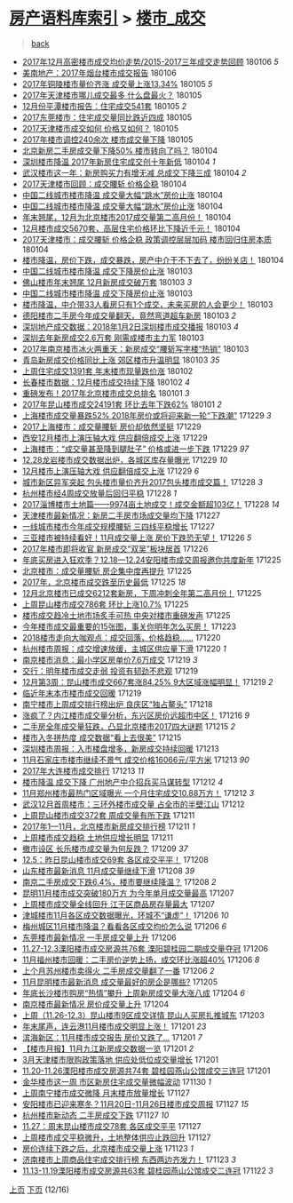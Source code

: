 [房产语料库索引](../../README.md)  > [楼市_成交](楼市_成交.md)
====
> [back](../README.md)

- [2017年12月高密楼市成交均价走势/2015-2017三年成交走势回顾](http://jkwz.applinzi.com/ittc/7055499538146526215.html#2017%E5%B9%B412%E6%9C%88%E9%AB%98%E5%AF%86%E6%A5%BC%E5%B8%82%E6%88%90%E4%BA%A4%E5%9D%87%E4%BB%B7%E8%B5%B0%E5%8A%BF%2F2015-2017%E4%B8%89%E5%B9%B4%E6%88%90%E4%BA%A4%E8%B5%B0%E5%8A%BF%E5%9B%9E%E9%A1%BE) 180106 *5* 
- [美南地产：2017年烟台楼市成交报告](http://jkwz.applinzi.com/ittc/7055423760469853194.html#%E7%BE%8E%E5%8D%97%E5%9C%B0%E4%BA%A7%EF%BC%9A2017%E5%B9%B4%E7%83%9F%E5%8F%B0%E6%A5%BC%E5%B8%82%E6%88%90%E4%BA%A4%E6%8A%A5%E5%91%8A) 180106  
- [2017年铜陵楼市量价齐涨 成交量上涨13.34%](http://jkwz.applinzi.com/ittc/7055171021127025674.html#2017%E5%B9%B4%E9%93%9C%E9%99%B5%E6%A5%BC%E5%B8%82%E9%87%8F%E4%BB%B7%E9%BD%90%E6%B6%A8+%E6%88%90%E4%BA%A4%E9%87%8F%E4%B8%8A%E6%B6%A813.34%25) 180105 *5* 
- [2017年天津楼市哪儿成交最多 什么盘最火？](http://jkwz.applinzi.com/ittc/7055132164805362705.html#2017%E5%B9%B4%E5%A4%A9%E6%B4%A5%E6%A5%BC%E5%B8%82%E5%93%AA%E5%84%BF%E6%88%90%E4%BA%A4%E6%9C%80%E5%A4%9A+%E4%BB%80%E4%B9%88%E7%9B%98%E6%9C%80%E7%81%AB%EF%BC%9F) 180105  
- [12月份平潭楼市报告：住宅成交541套](http://jkwz.applinzi.com/ittc/7055117682653791248.html#12%E6%9C%88%E4%BB%BD%E5%B9%B3%E6%BD%AD%E6%A5%BC%E5%B8%82%E6%8A%A5%E5%91%8A%EF%BC%9A%E4%BD%8F%E5%AE%85%E6%88%90%E4%BA%A4541%E5%A5%97) 180105 *2* 
- [2017东莞楼市：住宅成交量同比跌近四成](http://jkwz.applinzi.com/ittc/7055037296351380486.html#2017%E4%B8%9C%E8%8E%9E%E6%A5%BC%E5%B8%82%EF%BC%9A%E4%BD%8F%E5%AE%85%E6%88%90%E4%BA%A4%E9%87%8F%E5%90%8C%E6%AF%94%E8%B7%8C%E8%BF%91%E5%9B%9B%E6%88%90) 180105  
- [2017天津楼市成交如何 价格又如何？](http://jkwz.applinzi.com/ittc/7055019663065351184.html#2017%E5%A4%A9%E6%B4%A5%E6%A5%BC%E5%B8%82%E6%88%90%E4%BA%A4%E5%A6%82%E4%BD%95+%E4%BB%B7%E6%A0%BC%E5%8F%88%E5%A6%82%E4%BD%95%EF%BC%9F) 180105  
- [2017年楼市调控240余次 楼市成交量下降](http://jkwz.applinzi.com/ittc/7054971814319490065.html#2017%E5%B9%B4%E6%A5%BC%E5%B8%82%E8%B0%83%E6%8E%A7240%E4%BD%99%E6%AC%A1+%E6%A5%BC%E5%B8%82%E6%88%90%E4%BA%A4%E9%87%8F%E4%B8%8B%E9%99%8D) 180105  
- [北京新房二手房成交量下降50% 楼市转向了吗？](http://jkwz.applinzi.com/ittc/7054814377285256199.html#%E5%8C%97%E4%BA%AC%E6%96%B0%E6%88%BF%E4%BA%8C%E6%89%8B%E6%88%BF%E6%88%90%E4%BA%A4%E9%87%8F%E4%B8%8B%E9%99%8D50%25+%E6%A5%BC%E5%B8%82%E8%BD%AC%E5%90%91%E4%BA%86%E5%90%97%EF%BC%9F) 180104  
- [深圳楼市降温 2017年新房住宅成交创十年新低](http://jkwz.applinzi.com/ittc/7054786497100645382.html#%E6%B7%B1%E5%9C%B3%E6%A5%BC%E5%B8%82%E9%99%8D%E6%B8%A9+2017%E5%B9%B4%E6%96%B0%E6%88%BF%E4%BD%8F%E5%AE%85%E6%88%90%E4%BA%A4%E5%88%9B%E5%8D%81%E5%B9%B4%E6%96%B0%E4%BD%8E) 180104 *1* 
- [武汉楼市这一年：新房购买力有增无减 总成交下降三成](http://jkwz.applinzi.com/ittc/7054686187707433990.html#%E6%AD%A6%E6%B1%89%E6%A5%BC%E5%B8%82%E8%BF%99%E4%B8%80%E5%B9%B4%EF%BC%9A%E6%96%B0%E6%88%BF%E8%B4%AD%E4%B9%B0%E5%8A%9B%E6%9C%89%E5%A2%9E%E6%97%A0%E5%87%8F+%E6%80%BB%E6%88%90%E4%BA%A4%E4%B8%8B%E9%99%8D%E4%B8%89%E6%88%90) 180104 *2* 
- [2017天津楼市回顾：成交腰斩 价格企稳](http://jkwz.applinzi.com/ittc/7054671943163184135.html#2017%E5%A4%A9%E6%B4%A5%E6%A5%BC%E5%B8%82%E5%9B%9E%E9%A1%BE%EF%BC%9A%E6%88%90%E4%BA%A4%E8%85%B0%E6%96%A9+%E4%BB%B7%E6%A0%BC%E4%BC%81%E7%A8%B3) 180104  
- [中国二线城市楼市降温 成交量大幅“跳水”房价止涨](http://jkwz.applinzi.com/ittc/7054667670329230343.html#%E4%B8%AD%E5%9B%BD%E4%BA%8C%E7%BA%BF%E5%9F%8E%E5%B8%82%E6%A5%BC%E5%B8%82%E9%99%8D%E6%B8%A9+%E6%88%90%E4%BA%A4%E9%87%8F%E5%A4%A7%E5%B9%85%E2%80%9C%E8%B7%B3%E6%B0%B4%E2%80%9D%E6%88%BF%E4%BB%B7%E6%AD%A2%E6%B6%A8) 180104  
- [中国二线城市楼市降温 成交量大幅“跳水”房价止涨](http://jkwz.applinzi.com/ittc/7054667554176369681.html#%E4%B8%AD%E5%9B%BD%E4%BA%8C%E7%BA%BF%E5%9F%8E%E5%B8%82%E6%A5%BC%E5%B8%82%E9%99%8D%E6%B8%A9+%E6%88%90%E4%BA%A4%E9%87%8F%E5%A4%A7%E5%B9%85%E2%80%9C%E8%B7%B3%E6%B0%B4%E2%80%9D%E6%88%BF%E4%BB%B7%E6%AD%A2%E6%B6%A8) 180104  
- [年末翘尾，12月为北京楼市2017成交量第二高月份！](http://jkwz.applinzi.com/ittc/7054666314205889553.html#%E5%B9%B4%E6%9C%AB%E7%BF%98%E5%B0%BE%EF%BC%8C12%E6%9C%88%E4%B8%BA%E5%8C%97%E4%BA%AC%E6%A5%BC%E5%B8%822017%E6%88%90%E4%BA%A4%E9%87%8F%E7%AC%AC%E4%BA%8C%E9%AB%98%E6%9C%88%E4%BB%BD%EF%BC%81) 180104  
- [12月楼市成交5670套，高层住宅价格环比下降近千元！](http://jkwz.applinzi.com/ittc/7054656314930627595.html#12%E6%9C%88%E6%A5%BC%E5%B8%82%E6%88%90%E4%BA%A45670%E5%A5%97%EF%BC%8C%E9%AB%98%E5%B1%82%E4%BD%8F%E5%AE%85%E4%BB%B7%E6%A0%BC%E7%8E%AF%E6%AF%94%E4%B8%8B%E9%99%8D%E8%BF%91%E5%8D%83%E5%85%83%EF%BC%81) 180104  
- [2017天津楼市：成交腰斩 价格企稳 政策调控层层加码 楼市回归住房本质](http://jkwz.applinzi.com/ittc/7054623854666712070.html#2017%E5%A4%A9%E6%B4%A5%E6%A5%BC%E5%B8%82%EF%BC%9A%E6%88%90%E4%BA%A4%E8%85%B0%E6%96%A9+%E4%BB%B7%E6%A0%BC%E4%BC%81%E7%A8%B3+%E6%94%BF%E7%AD%96%E8%B0%83%E6%8E%A7%E5%B1%82%E5%B1%82%E5%8A%A0%E7%A0%81+%E6%A5%BC%E5%B8%82%E5%9B%9E%E5%BD%92%E4%BD%8F%E6%88%BF%E6%9C%AC%E8%B4%A8) 180104  
- [楼市降温，房价下跌，成交暴跌，房产中介干不下去了，纷纷关店！](http://jkwz.applinzi.com/ittc/7054507415662232586.html#%E6%A5%BC%E5%B8%82%E9%99%8D%E6%B8%A9%EF%BC%8C%E6%88%BF%E4%BB%B7%E4%B8%8B%E8%B7%8C%EF%BC%8C%E6%88%90%E4%BA%A4%E6%9A%B4%E8%B7%8C%EF%BC%8C%E6%88%BF%E4%BA%A7%E4%B8%AD%E4%BB%8B%E5%B9%B2%E4%B8%8D%E4%B8%8B%E5%8E%BB%E4%BA%86%EF%BC%8C%E7%BA%B7%E7%BA%B7%E5%85%B3%E5%BA%97%EF%BC%81) 180104  
- [中国二线城市楼市降温 成交下降房价止涨](http://jkwz.applinzi.com/ittc/7054418406734824464.html#%E4%B8%AD%E5%9B%BD%E4%BA%8C%E7%BA%BF%E5%9F%8E%E5%B8%82%E6%A5%BC%E5%B8%82%E9%99%8D%E6%B8%A9+%E6%88%90%E4%BA%A4%E4%B8%8B%E9%99%8D%E6%88%BF%E4%BB%B7%E6%AD%A2%E6%B6%A8) 180103  
- [佛山楼市年末翘尾 12月新房成交破万套](http://jkwz.applinzi.com/ittc/7054394351734490123.html#%E4%BD%9B%E5%B1%B1%E6%A5%BC%E5%B8%82%E5%B9%B4%E6%9C%AB%E7%BF%98%E5%B0%BE+12%E6%9C%88%E6%96%B0%E6%88%BF%E6%88%90%E4%BA%A4%E7%A0%B4%E4%B8%87%E5%A5%97) 180103 *3* 
- [中国二线城市楼市降温 成交下降房价止涨](http://jkwz.applinzi.com/ittc/7054392474737312779.html#%E4%B8%AD%E5%9B%BD%E4%BA%8C%E7%BA%BF%E5%9F%8E%E5%B8%82%E6%A5%BC%E5%B8%82%E9%99%8D%E6%B8%A9+%E6%88%90%E4%BA%A4%E4%B8%8B%E9%99%8D%E6%88%BF%E4%BB%B7%E6%AD%A2%E6%B6%A8) 180103  
- [楼市降温，中介带33人看房只有1个成交，未来买房的人会更少！](http://jkwz.applinzi.com/ittc/7054368278900638730.html#%E6%A5%BC%E5%B8%82%E9%99%8D%E6%B8%A9%EF%BC%8C%E4%B8%AD%E4%BB%8B%E5%B8%A633%E4%BA%BA%E7%9C%8B%E6%88%BF%E5%8F%AA%E6%9C%891%E4%B8%AA%E6%88%90%E4%BA%A4%EF%BC%8C%E6%9C%AA%E6%9D%A5%E4%B9%B0%E6%88%BF%E7%9A%84%E4%BA%BA%E4%BC%9A%E6%9B%B4%E5%B0%91%EF%BC%81) 180103  
- [德阳楼市二手房今年成交量翻天，竟然弯道超车新房](http://jkwz.applinzi.com/ittc/7054320069423662097.html#%E5%BE%B7%E9%98%B3%E6%A5%BC%E5%B8%82%E4%BA%8C%E6%89%8B%E6%88%BF%E4%BB%8A%E5%B9%B4%E6%88%90%E4%BA%A4%E9%87%8F%E7%BF%BB%E5%A4%A9%EF%BC%8C%E7%AB%9F%E7%84%B6%E5%BC%AF%E9%81%93%E8%B6%85%E8%BD%A6%E6%96%B0%E6%88%BF) 180103 *2* 
- [深圳地产成交数据：2018年1月2日深圳楼市成交播报](http://jkwz.applinzi.com/ittc/7054299499134977041.html#%E6%B7%B1%E5%9C%B3%E5%9C%B0%E4%BA%A7%E6%88%90%E4%BA%A4%E6%95%B0%E6%8D%AE%EF%BC%9A2018%E5%B9%B41%E6%9C%882%E6%97%A5%E6%B7%B1%E5%9C%B3%E6%A5%BC%E5%B8%82%E6%88%90%E4%BA%A4%E6%92%AD%E6%8A%A5) 180103 *4* 
- [深圳去年新房成交2.6万套 刚需成楼市主力军](http://jkwz.applinzi.com/ittc/7054287855075984395.html#%E6%B7%B1%E5%9C%B3%E5%8E%BB%E5%B9%B4%E6%96%B0%E6%88%BF%E6%88%90%E4%BA%A42.6%E4%B8%87%E5%A5%97+%E5%88%9A%E9%9C%80%E6%88%90%E6%A5%BC%E5%B8%82%E4%B8%BB%E5%8A%9B%E5%86%9B) 180103  
- [2017年南京楼市冰火两重天：新房成交“腰斩写字楼“热销”](http://jkwz.applinzi.com/ittc/7054285553405527051.html#2017%E5%B9%B4%E5%8D%97%E4%BA%AC%E6%A5%BC%E5%B8%82%E5%86%B0%E7%81%AB%E4%B8%A4%E9%87%8D%E5%A4%A9%EF%BC%9A%E6%96%B0%E6%88%BF%E6%88%90%E4%BA%A4%E2%80%9C%E8%85%B0%E6%96%A9%E5%86%99%E5%AD%97%E6%A5%BC%E2%80%9C%E7%83%AD%E9%94%80%E2%80%9D) 180103  
- [青岛新房成交价格同比上涨 郊区楼市升温明显](http://jkwz.applinzi.com/ittc/7054265954274378762.html#%E9%9D%92%E5%B2%9B%E6%96%B0%E6%88%BF%E6%88%90%E4%BA%A4%E4%BB%B7%E6%A0%BC%E5%90%8C%E6%AF%94%E4%B8%8A%E6%B6%A8+%E9%83%8A%E5%8C%BA%E6%A5%BC%E5%B8%82%E5%8D%87%E6%B8%A9%E6%98%8E%E6%98%BE) 180103 *35* 
- [上周住宅成交1391套 年末楼市现量跌价涨](http://jkwz.applinzi.com/ittc/7053999584135611408.html#%E4%B8%8A%E5%91%A8%E4%BD%8F%E5%AE%85%E6%88%90%E4%BA%A41391%E5%A5%97+%E5%B9%B4%E6%9C%AB%E6%A5%BC%E5%B8%82%E7%8E%B0%E9%87%8F%E8%B7%8C%E4%BB%B7%E6%B6%A8) 180102  
- [长春楼市数据：12月楼市成交持续下降](http://jkwz.applinzi.com/ittc/7053927162057327626.html#%E9%95%BF%E6%98%A5%E6%A5%BC%E5%B8%82%E6%95%B0%E6%8D%AE%EF%BC%9A12%E6%9C%88%E6%A5%BC%E5%B8%82%E6%88%90%E4%BA%A4%E6%8C%81%E7%BB%AD%E4%B8%8B%E9%99%8D) 180102 *4* 
- [重磅发布！2017年北京楼市成交总排名](http://jkwz.applinzi.com/ittc/7053564105007301639.html#%E9%87%8D%E7%A3%85%E5%8F%91%E5%B8%83%EF%BC%812017%E5%B9%B4%E5%8C%97%E4%BA%AC%E6%A5%BC%E5%B8%82%E6%88%90%E4%BA%A4%E6%80%BB%E6%8E%92%E5%90%8D) 180101 *3* 
- [2017年昆山楼市成交24191套 环比去年下跌62%](http://jkwz.applinzi.com/ittc/7053417688926258182.html#2017%E5%B9%B4%E6%98%86%E5%B1%B1%E6%A5%BC%E5%B8%82%E6%88%90%E4%BA%A424191%E5%A5%97+%E7%8E%AF%E6%AF%94%E5%8E%BB%E5%B9%B4%E4%B8%8B%E8%B7%8C62%25) 180101 *2* 
- [上海楼市成交量暴跌52% 2018年房价或将迎来新一轮“下跌潮”](http://jkwz.applinzi.com/ittc/7052523399564231697.html#%E4%B8%8A%E6%B5%B7%E6%A5%BC%E5%B8%82%E6%88%90%E4%BA%A4%E9%87%8F%E6%9A%B4%E8%B7%8C52%25+2018%E5%B9%B4%E6%88%BF%E4%BB%B7%E6%88%96%E5%B0%86%E8%BF%8E%E6%9D%A5%E6%96%B0%E4%B8%80%E8%BD%AE%E2%80%9C%E4%B8%8B%E8%B7%8C%E6%BD%AE%E2%80%9D) 171229 *3* 
- [2017上海楼市：成交量腰斩 房价却依然坚挺](http://jkwz.applinzi.com/ittc/7052453257354429457.html#2017%E4%B8%8A%E6%B5%B7%E6%A5%BC%E5%B8%82%EF%BC%9A%E6%88%90%E4%BA%A4%E9%87%8F%E8%85%B0%E6%96%A9+%E6%88%BF%E4%BB%B7%E5%8D%B4%E4%BE%9D%E7%84%B6%E5%9D%9A%E6%8C%BA) 171229  
- [西安12月楼市上演压轴大戏 供应翻倍成交上涨](http://jkwz.applinzi.com/ittc/7052442903828235280.html#%E8%A5%BF%E5%AE%8912%E6%9C%88%E6%A5%BC%E5%B8%82%E4%B8%8A%E6%BC%94%E5%8E%8B%E8%BD%B4%E5%A4%A7%E6%88%8F+%E4%BE%9B%E5%BA%94%E7%BF%BB%E5%80%8D%E6%88%90%E4%BA%A4%E4%B8%8A%E6%B6%A8) 171229  
- [上海楼市：“成交量甚至降到腿肚子” 价格或进一步下跌](http://jkwz.applinzi.com/ittc/7052416575364138001.html#%E4%B8%8A%E6%B5%B7%E6%A5%BC%E5%B8%82%EF%BC%9A%E2%80%9C%E6%88%90%E4%BA%A4%E9%87%8F%E7%94%9A%E8%87%B3%E9%99%8D%E5%88%B0%E8%85%BF%E8%82%9A%E5%AD%90%E2%80%9D+%E4%BB%B7%E6%A0%BC%E6%88%96%E8%BF%9B%E4%B8%80%E6%AD%A5%E4%B8%8B%E8%B7%8C) 171229 *97* 
- [12.28龙岩楼市成交数据出炉，各城区库存量曝光](http://jkwz.applinzi.com/ittc/7052410739375997968.html#12.28%E9%BE%99%E5%B2%A9%E6%A5%BC%E5%B8%82%E6%88%90%E4%BA%A4%E6%95%B0%E6%8D%AE%E5%87%BA%E7%82%89%EF%BC%8C%E5%90%84%E5%9F%8E%E5%8C%BA%E5%BA%93%E5%AD%98%E9%87%8F%E6%9B%9D%E5%85%89) 171229 *10* 
- [12月楼市上演压轴大戏 供应翻倍成交上涨](http://jkwz.applinzi.com/ittc/7052329494713467920.html#12%E6%9C%88%E6%A5%BC%E5%B8%82%E4%B8%8A%E6%BC%94%E5%8E%8B%E8%BD%B4%E5%A4%A7%E6%88%8F+%E4%BE%9B%E5%BA%94%E7%BF%BB%E5%80%8D%E6%88%90%E4%BA%A4%E4%B8%8A%E6%B6%A8) 171229 *6* 
- [城市新区异军突起 包头楼市量价齐升2017包头楼市成交篇！](http://jkwz.applinzi.com/ittc/7052213662939350033.html#%E5%9F%8E%E5%B8%82%E6%96%B0%E5%8C%BA%E5%BC%82%E5%86%9B%E7%AA%81%E8%B5%B7+%E5%8C%85%E5%A4%B4%E6%A5%BC%E5%B8%82%E9%87%8F%E4%BB%B7%E9%BD%90%E5%8D%872017%E5%8C%85%E5%A4%B4%E6%A5%BC%E5%B8%82%E6%88%90%E4%BA%A4%E7%AF%87%EF%BC%81) 171228 *3* 
- [杭州楼市经4周成交放量后回归平稳](http://jkwz.applinzi.com/ittc/7052069970467357712.html#%E6%9D%AD%E5%B7%9E%E6%A5%BC%E5%B8%82%E7%BB%8F4%E5%91%A8%E6%88%90%E4%BA%A4%E6%94%BE%E9%87%8F%E5%90%8E%E5%9B%9E%E5%BD%92%E5%B9%B3%E7%A8%B3) 171228 *1* 
- [2017淄博楼市土地篇——9974亩土地成交！成交金额超103亿！](http://jkwz.applinzi.com/ittc/7051798473085551633.html#2017%E6%B7%84%E5%8D%9A%E6%A5%BC%E5%B8%82%E5%9C%9F%E5%9C%B0%E7%AF%87%E2%80%94%E2%80%949974%E4%BA%A9%E5%9C%9F%E5%9C%B0%E6%88%90%E4%BA%A4%EF%BC%81%E6%88%90%E4%BA%A4%E9%87%91%E9%A2%9D%E8%B6%85103%E4%BA%BF%EF%BC%81) 171228 *14* 
- [天津楼市最新情况：新房二手房市场成交量均下降](http://jkwz.applinzi.com/ittc/7051725572697228304.html#%E5%A4%A9%E6%B4%A5%E6%A5%BC%E5%B8%82%E6%9C%80%E6%96%B0%E6%83%85%E5%86%B5%EF%BC%9A%E6%96%B0%E6%88%BF%E4%BA%8C%E6%89%8B%E6%88%BF%E5%B8%82%E5%9C%BA%E6%88%90%E4%BA%A4%E9%87%8F%E5%9D%87%E4%B8%8B%E9%99%8D) 171227  
- [一线城市楼市今年成交规模腰斩 三四线平稳增长](http://jkwz.applinzi.com/ittc/7051688139037344784.html#%E4%B8%80%E7%BA%BF%E5%9F%8E%E5%B8%82%E6%A5%BC%E5%B8%82%E4%BB%8A%E5%B9%B4%E6%88%90%E4%BA%A4%E8%A7%84%E6%A8%A1%E8%85%B0%E6%96%A9+%E4%B8%89%E5%9B%9B%E7%BA%BF%E5%B9%B3%E7%A8%B3%E5%A2%9E%E9%95%BF) 171227  
- [三亚楼市被持续看好！11月成交量上涨 房价下跌恐无望！](http://jkwz.applinzi.com/ittc/7051340982870606864.html#%E4%B8%89%E4%BA%9A%E6%A5%BC%E5%B8%82%E8%A2%AB%E6%8C%81%E7%BB%AD%E7%9C%8B%E5%A5%BD%EF%BC%8111%E6%9C%88%E6%88%90%E4%BA%A4%E9%87%8F%E4%B8%8A%E6%B6%A8+%E6%88%BF%E4%BB%B7%E4%B8%8B%E8%B7%8C%E6%81%90%E6%97%A0%E6%9C%9B%EF%BC%81) 171226 *5* 
- [2017年楼市即将收官 新房成交“双吴”板块居首](http://jkwz.applinzi.com/ittc/7051329212491760657.html#2017%E5%B9%B4%E6%A5%BC%E5%B8%82%E5%8D%B3%E5%B0%86%E6%94%B6%E5%AE%98+%E6%96%B0%E6%88%BF%E6%88%90%E4%BA%A4%E2%80%9C%E5%8F%8C%E5%90%B4%E2%80%9D%E6%9D%BF%E5%9D%97%E5%B1%85%E9%A6%96) 171226  
- [年底买房进入狂欢季？12.18—12.24安阳楼市成交周报邀你共度新年](http://jkwz.applinzi.com/ittc/7051077155981624336.html#%E5%B9%B4%E5%BA%95%E4%B9%B0%E6%88%BF%E8%BF%9B%E5%85%A5%E7%8B%82%E6%AC%A2%E5%AD%A3%EF%BC%9F12.18%E2%80%9412.24%E5%AE%89%E9%98%B3%E6%A5%BC%E5%B8%82%E6%88%90%E4%BA%A4%E5%91%A8%E6%8A%A5%E9%82%80%E4%BD%A0%E5%85%B1%E5%BA%A6%E6%96%B0%E5%B9%B4) 171225  
- [北京楼市：成交量腰斩 房企集中度再提升](http://jkwz.applinzi.com/ittc/7051052203735778321.html#%E5%8C%97%E4%BA%AC%E6%A5%BC%E5%B8%82%EF%BC%9A%E6%88%90%E4%BA%A4%E9%87%8F%E8%85%B0%E6%96%A9+%E6%88%BF%E4%BC%81%E9%9B%86%E4%B8%AD%E5%BA%A6%E5%86%8D%E6%8F%90%E5%8D%87) 171225  
- [2017年，北京楼市成交跌至历史最低](http://jkwz.applinzi.com/ittc/7051005137458299920.html#2017%E5%B9%B4%EF%BC%8C%E5%8C%97%E4%BA%AC%E6%A5%BC%E5%B8%82%E6%88%90%E4%BA%A4%E8%B7%8C%E8%87%B3%E5%8E%86%E5%8F%B2%E6%9C%80%E4%BD%8E) 171225 *18* 
- [12月北京楼市已成交6212套新房，下周冲刺全年第二高月份！](http://jkwz.applinzi.com/ittc/7050965748522943504.html#12%E6%9C%88%E5%8C%97%E4%BA%AC%E6%A5%BC%E5%B8%82%E5%B7%B2%E6%88%90%E4%BA%A46212%E5%A5%97%E6%96%B0%E6%88%BF%EF%BC%8C%E4%B8%8B%E5%91%A8%E5%86%B2%E5%88%BA%E5%85%A8%E5%B9%B4%E7%AC%AC%E4%BA%8C%E9%AB%98%E6%9C%88%E4%BB%BD%EF%BC%81) 171225  
- [上周昆山楼市成交786套 环比上涨10.7%](http://jkwz.applinzi.com/ittc/7050962799176451088.html#%E4%B8%8A%E5%91%A8%E6%98%86%E5%B1%B1%E6%A5%BC%E5%B8%82%E6%88%90%E4%BA%A4786%E5%A5%97+%E7%8E%AF%E6%AF%94%E4%B8%8A%E6%B6%A810.7%25) 171225  
- [楼市成交趋冷土地市场炙手可热 中央对楼市重磅发声](http://jkwz.applinzi.com/ittc/7050954934634152977.html#%E6%A5%BC%E5%B8%82%E6%88%90%E4%BA%A4%E8%B6%8B%E5%86%B7%E5%9C%9F%E5%9C%B0%E5%B8%82%E5%9C%BA%E7%82%99%E6%89%8B%E5%8F%AF%E7%83%AD+%E4%B8%AD%E5%A4%AE%E5%AF%B9%E6%A5%BC%E5%B8%82%E9%87%8D%E7%A3%85%E5%8F%91%E5%A3%B0) 171225  
- [今年楼市成交最重要的15张图，事关你明年怎么买房！](http://jkwz.applinzi.com/ittc/7050405680798762001.html#%E4%BB%8A%E5%B9%B4%E6%A5%BC%E5%B8%82%E6%88%90%E4%BA%A4%E6%9C%80%E9%87%8D%E8%A6%81%E7%9A%8415%E5%BC%A0%E5%9B%BE%EF%BC%8C%E4%BA%8B%E5%85%B3%E4%BD%A0%E6%98%8E%E5%B9%B4%E6%80%8E%E4%B9%88%E4%B9%B0%E6%88%BF%EF%BC%81) 171223  
- [2018楼市走向大咖观点：成交回落，价格趋稳……](http://jkwz.applinzi.com/ittc/7049263121607181328.html#2018%E6%A5%BC%E5%B8%82%E8%B5%B0%E5%90%91%E5%A4%A7%E5%92%96%E8%A7%82%E7%82%B9%EF%BC%9A%E6%88%90%E4%BA%A4%E5%9B%9E%E8%90%BD%EF%BC%8C%E4%BB%B7%E6%A0%BC%E8%B6%8B%E7%A8%B3%E2%80%A6%E2%80%A6) 171220  
- [杭州楼市周报：成交增速放缓，主城区供应量下滑](http://jkwz.applinzi.com/ittc/7049187402763994129.html#%E6%9D%AD%E5%B7%9E%E6%A5%BC%E5%B8%82%E5%91%A8%E6%8A%A5%EF%BC%9A%E6%88%90%E4%BA%A4%E5%A2%9E%E9%80%9F%E6%94%BE%E7%BC%93%EF%BC%8C%E4%B8%BB%E5%9F%8E%E5%8C%BA%E4%BE%9B%E5%BA%94%E9%87%8F%E4%B8%8B%E6%BB%91) 171220 *1* 
- [南京楼市消息：最小学区房单价7.6万成交](http://jkwz.applinzi.com/ittc/7048757259633427473.html#%E5%8D%97%E4%BA%AC%E6%A5%BC%E5%B8%82%E6%B6%88%E6%81%AF%EF%BC%9A%E6%9C%80%E5%B0%8F%E5%AD%A6%E5%8C%BA%E6%88%BF%E5%8D%95%E4%BB%B77.6%E4%B8%87%E6%88%90%E4%BA%A4) 171219 *3* 
- [交行：明年楼市成交走弱 投资有韧劲不悲观](http://jkwz.applinzi.com/ittc/7048746609226023953.html#%E4%BA%A4%E8%A1%8C%EF%BC%9A%E6%98%8E%E5%B9%B4%E6%A5%BC%E5%B8%82%E6%88%90%E4%BA%A4%E8%B5%B0%E5%BC%B1+%E6%8A%95%E8%B5%84%E6%9C%89%E9%9F%A7%E5%8A%B2%E4%B8%8D%E6%82%B2%E8%A7%82) 171219  
- [12月第3周：昆山楼市成交667套涨84.25% 9大区域涨幅明显！](http://jkwz.applinzi.com/ittc/7048712867027616785.html#12%E6%9C%88%E7%AC%AC3%E5%91%A8%EF%BC%9A%E6%98%86%E5%B1%B1%E6%A5%BC%E5%B8%82%E6%88%90%E4%BA%A4667%E5%A5%97%E6%B6%A884.25%25+9%E5%A4%A7%E5%8C%BA%E5%9F%9F%E6%B6%A8%E5%B9%85%E6%98%8E%E6%98%BE%EF%BC%81) 171219 *2* 
- [临近年末本市楼市成交回暖](http://jkwz.applinzi.com/ittc/7048581078200091665.html#%E4%B8%B4%E8%BF%91%E5%B9%B4%E6%9C%AB%E6%9C%AC%E5%B8%82%E6%A5%BC%E5%B8%82%E6%88%90%E4%BA%A4%E5%9B%9E%E6%9A%96) 171219  
- [南宁楼市上周成交排行榜出炉 良庆区“独占鳌头”](http://jkwz.applinzi.com/ittc/7048428338429821969.html#%E5%8D%97%E5%AE%81%E6%A5%BC%E5%B8%82%E4%B8%8A%E5%91%A8%E6%88%90%E4%BA%A4%E6%8E%92%E8%A1%8C%E6%A6%9C%E5%87%BA%E7%82%89+%E8%89%AF%E5%BA%86%E5%8C%BA%E2%80%9C%E7%8B%AC%E5%8D%A0%E9%B3%8C%E5%A4%B4%E2%80%9D) 171218  
- [涨疯了？内江楼市成交量分析，东兴区房价远超市中区！](http://jkwz.applinzi.com/ittc/7047630865629185041.html#%E6%B6%A8%E7%96%AF%E4%BA%86%EF%BC%9F%E5%86%85%E6%B1%9F%E6%A5%BC%E5%B8%82%E6%88%90%E4%BA%A4%E9%87%8F%E5%88%86%E6%9E%90%EF%BC%8C%E4%B8%9C%E5%85%B4%E5%8C%BA%E6%88%BF%E4%BB%B7%E8%BF%9C%E8%B6%85%E5%B8%82%E4%B8%AD%E5%8C%BA%EF%BC%81) 171216 *9* 
- [二手房全年成交量狂跌，凸显北京楼市2017四大谜题](http://jkwz.applinzi.com/ittc/7047418983530103824.html#%E4%BA%8C%E6%89%8B%E6%88%BF%E5%85%A8%E5%B9%B4%E6%88%90%E4%BA%A4%E9%87%8F%E7%8B%82%E8%B7%8C%EF%BC%8C%E5%87%B8%E6%98%BE%E5%8C%97%E4%BA%AC%E6%A5%BC%E5%B8%822017%E5%9B%9B%E5%A4%A7%E8%B0%9C%E9%A2%98) 171215 *2* 
- [楼市入冬拼热度 成交数据“看上去很美”](http://jkwz.applinzi.com/ittc/7047130355440550929.html#%E6%A5%BC%E5%B8%82%E5%85%A5%E5%86%AC%E6%8B%BC%E7%83%AD%E5%BA%A6+%E6%88%90%E4%BA%A4%E6%95%B0%E6%8D%AE%E2%80%9C%E7%9C%8B%E4%B8%8A%E5%8E%BB%E5%BE%88%E7%BE%8E%E2%80%9D) 171215  
- [深圳楼市周报：入市楼盘增多，新房成交持续回暖](http://jkwz.applinzi.com/ittc/7046620604378121232.html#%E6%B7%B1%E5%9C%B3%E6%A5%BC%E5%B8%82%E5%91%A8%E6%8A%A5%EF%BC%9A%E5%85%A5%E5%B8%82%E6%A5%BC%E7%9B%98%E5%A2%9E%E5%A4%9A%EF%BC%8C%E6%96%B0%E6%88%BF%E6%88%90%E4%BA%A4%E6%8C%81%E7%BB%AD%E5%9B%9E%E6%9A%96) 171213  
- [11月石家庄市楼市继续不景气 成交价格16066元/平方米](http://jkwz.applinzi.com/ittc/7046583336464548880.html#11%E6%9C%88%E7%9F%B3%E5%AE%B6%E5%BA%84%E5%B8%82%E6%A5%BC%E5%B8%82%E7%BB%A7%E7%BB%AD%E4%B8%8D%E6%99%AF%E6%B0%94+%E6%88%90%E4%BA%A4%E4%BB%B7%E6%A0%BC16066%E5%85%83%2F%E5%B9%B3%E6%96%B9%E7%B1%B3) 171213 *90* 
- [2017年大连楼市成交排行](http://jkwz.applinzi.com/ittc/7046491448260690961.html#2017%E5%B9%B4%E5%A4%A7%E8%BF%9E%E6%A5%BC%E5%B8%82%E6%88%90%E4%BA%A4%E6%8E%92%E8%A1%8C) 171213 *11* 
- [楼市降温 成交下降 广州地产中介招兵买马谋转型](http://jkwz.applinzi.com/ittc/7046221085345842193.html#%E6%A5%BC%E5%B8%82%E9%99%8D%E6%B8%A9+%E6%88%90%E4%BA%A4%E4%B8%8B%E9%99%8D+%E5%B9%BF%E5%B7%9E%E5%9C%B0%E4%BA%A7%E4%B8%AD%E4%BB%8B%E6%8B%9B%E5%85%B5%E4%B9%B0%E9%A9%AC%E8%B0%8B%E8%BD%AC%E5%9E%8B) 171212 *4* 
- [11月郑州楼市最热门区域曝光 一个月住宅成交10.88万方！](http://jkwz.applinzi.com/ittc/7046215853744325649.html#11%E6%9C%88%E9%83%91%E5%B7%9E%E6%A5%BC%E5%B8%82%E6%9C%80%E7%83%AD%E9%97%A8%E5%8C%BA%E5%9F%9F%E6%9B%9D%E5%85%89+%E4%B8%80%E4%B8%AA%E6%9C%88%E4%BD%8F%E5%AE%85%E6%88%90%E4%BA%A410.88%E4%B8%87%E6%96%B9%EF%BC%81) 171212 *3* 
- [武汉12月首周楼市：三环外楼市成交量 占全市的半壁江山](http://jkwz.applinzi.com/ittc/7046157697118897168.html#%E6%AD%A6%E6%B1%8912%E6%9C%88%E9%A6%96%E5%91%A8%E6%A5%BC%E5%B8%82%EF%BC%9A%E4%B8%89%E7%8E%AF%E5%A4%96%E6%A5%BC%E5%B8%82%E6%88%90%E4%BA%A4%E9%87%8F+%E5%8D%A0%E5%85%A8%E5%B8%82%E7%9A%84%E5%8D%8A%E5%A3%81%E6%B1%9F%E5%B1%B1) 171212  
- [上周昆山楼市成交372套 周成交量有所下跌](http://jkwz.applinzi.com/ittc/7045768595194250256.html#%E4%B8%8A%E5%91%A8%E6%98%86%E5%B1%B1%E6%A5%BC%E5%B8%82%E6%88%90%E4%BA%A4372%E5%A5%97+%E5%91%A8%E6%88%90%E4%BA%A4%E9%87%8F%E6%9C%89%E6%89%80%E4%B8%8B%E8%B7%8C) 171211  
- [2017年1—11月，北京楼市新房成交排行榜](http://jkwz.applinzi.com/ittc/7045746302661428241.html#2017%E5%B9%B41%E2%80%9411%E6%9C%88%EF%BC%8C%E5%8C%97%E4%BA%AC%E6%A5%BC%E5%B8%82%E6%96%B0%E6%88%BF%E6%88%90%E4%BA%A4%E6%8E%92%E8%A1%8C%E6%A6%9C) 171211 *1* 
- [上周楼市成交趋稳 土地供应增长明显](http://jkwz.applinzi.com/ittc/7045746081512555536.html#%E4%B8%8A%E5%91%A8%E6%A5%BC%E5%B8%82%E6%88%90%E4%BA%A4%E8%B6%8B%E7%A8%B3+%E5%9C%9F%E5%9C%B0%E4%BE%9B%E5%BA%94%E5%A2%9E%E9%95%BF%E6%98%8E%E6%98%BE) 171211  
- [撤市设区 长乐楼市成交量为何反跌？](http://jkwz.applinzi.com/ittc/7045090606857061393.html#%E6%92%A4%E5%B8%82%E8%AE%BE%E5%8C%BA+%E9%95%BF%E4%B9%90%E6%A5%BC%E5%B8%82%E6%88%90%E4%BA%A4%E9%87%8F%E4%B8%BA%E4%BD%95%E5%8F%8D%E8%B7%8C%EF%BC%9F) 171209 *37* 
- [12.5：昨日昆山楼市成交69套 各区成交平平！](http://jkwz.applinzi.com/ittc/7044746321406198800.html#12.5%EF%BC%9A%E6%98%A8%E6%97%A5%E6%98%86%E5%B1%B1%E6%A5%BC%E5%B8%82%E6%88%90%E4%BA%A469%E5%A5%97+%E5%90%84%E5%8C%BA%E6%88%90%E4%BA%A4%E5%B9%B3%E5%B9%B3%EF%BC%81) 171208  
- [山东楼市最新消息 11月成交量继续下滑](http://jkwz.applinzi.com/ittc/7044673339405108241.html#%E5%B1%B1%E4%B8%9C%E6%A5%BC%E5%B8%82%E6%9C%80%E6%96%B0%E6%B6%88%E6%81%AF+11%E6%9C%88%E6%88%90%E4%BA%A4%E9%87%8F%E7%BB%A7%E7%BB%AD%E4%B8%8B%E6%BB%91) 171208 *39* 
- [南京二手房成交下跌6.4%，楼市要继续降温？](http://jkwz.applinzi.com/ittc/7044487148974113808.html#%E5%8D%97%E4%BA%AC%E4%BA%8C%E6%89%8B%E6%88%BF%E6%88%90%E4%BA%A4%E4%B8%8B%E8%B7%8C6.4%25%EF%BC%8C%E6%A5%BC%E5%B8%82%E8%A6%81%E7%BB%A7%E7%BB%AD%E9%99%8D%E6%B8%A9%EF%BC%9F) 171208 *2* 
- [昆明11月楼市成交突破180万方 为今年单月成交量最高](http://jkwz.applinzi.com/ittc/7044412761944097808.html#%E6%98%86%E6%98%8E11%E6%9C%88%E6%A5%BC%E5%B8%82%E6%88%90%E4%BA%A4%E7%AA%81%E7%A0%B4180%E4%B8%87%E6%96%B9+%E4%B8%BA%E4%BB%8A%E5%B9%B4%E5%8D%95%E6%9C%88%E6%88%90%E4%BA%A4%E9%87%8F%E6%9C%80%E9%AB%98) 171207  
- [上周楼市成交量全线回升 江干区商品房存量最大](http://jkwz.applinzi.com/ittc/7044252386569225232.html#%E4%B8%8A%E5%91%A8%E6%A5%BC%E5%B8%82%E6%88%90%E4%BA%A4%E9%87%8F%E5%85%A8%E7%BA%BF%E5%9B%9E%E5%8D%87+%E6%B1%9F%E5%B9%B2%E5%8C%BA%E5%95%86%E5%93%81%E6%88%BF%E5%AD%98%E9%87%8F%E6%9C%80%E5%A4%A7) 171207  
- [津城楼市11月各区成交数据曝光，环城不“谦虚”！](http://jkwz.applinzi.com/ittc/7044001928508343312.html#%E6%B4%A5%E5%9F%8E%E6%A5%BC%E5%B8%8211%E6%9C%88%E5%90%84%E5%8C%BA%E6%88%90%E4%BA%A4%E6%95%B0%E6%8D%AE%E6%9B%9D%E5%85%89%EF%BC%8C%E7%8E%AF%E5%9F%8E%E4%B8%8D%E2%80%9C%E8%B0%A6%E8%99%9A%E2%80%9D%EF%BC%81) 171206 *10* 
- [梅州城区11月楼市降温？看看各区成交均价怎么说](http://jkwz.applinzi.com/ittc/7043998993317626896.html#%E6%A2%85%E5%B7%9E%E5%9F%8E%E5%8C%BA11%E6%9C%88%E6%A5%BC%E5%B8%82%E9%99%8D%E6%B8%A9%EF%BC%9F%E7%9C%8B%E7%9C%8B%E5%90%84%E5%8C%BA%E6%88%90%E4%BA%A4%E5%9D%87%E4%BB%B7%E6%80%8E%E4%B9%88%E8%AF%B4) 171206 *6* 
- [东莞楼市最新情况 一手房成交量上升](http://jkwz.applinzi.com/ittc/7043931969849656336.html#%E4%B8%9C%E8%8E%9E%E6%A5%BC%E5%B8%82%E6%9C%80%E6%96%B0%E6%83%85%E5%86%B5+%E4%B8%80%E6%89%8B%E6%88%BF%E6%88%90%E4%BA%A4%E9%87%8F%E4%B8%8A%E5%8D%87) 171206  
- [11.27-12.3溧阳楼市成交房源共76套 溧阳碧桂园二期成交量夺冠](http://jkwz.applinzi.com/ittc/7043908893783098385.html#11.27-12.3%E6%BA%A7%E9%98%B3%E6%A5%BC%E5%B8%82%E6%88%90%E4%BA%A4%E6%88%BF%E6%BA%90%E5%85%B176%E5%A5%97+%E6%BA%A7%E9%98%B3%E7%A2%A7%E6%A1%82%E5%9B%AD%E4%BA%8C%E6%9C%9F%E6%88%90%E4%BA%A4%E9%87%8F%E5%A4%BA%E5%86%A0) 171206  
- [11月福州楼市回暖：二手房价逆势上扬，成交环比涨超40%](http://jkwz.applinzi.com/ittc/7043907011450766352.html#11%E6%9C%88%E7%A6%8F%E5%B7%9E%E6%A5%BC%E5%B8%82%E5%9B%9E%E6%9A%96%EF%BC%9A%E4%BA%8C%E6%89%8B%E6%88%BF%E4%BB%B7%E9%80%86%E5%8A%BF%E4%B8%8A%E6%89%AC%EF%BC%8C%E6%88%90%E4%BA%A4%E7%8E%AF%E6%AF%94%E6%B6%A8%E8%B6%8540%25) 171206 *8* 
- [上个月苏州楼市卖得火 二手房成交量翻了一番](http://jkwz.applinzi.com/ittc/7043891471877407760.html#%E4%B8%8A%E4%B8%AA%E6%9C%88%E8%8B%8F%E5%B7%9E%E6%A5%BC%E5%B8%82%E5%8D%96%E5%BE%97%E7%81%AB+%E4%BA%8C%E6%89%8B%E6%88%BF%E6%88%90%E4%BA%A4%E9%87%8F%E7%BF%BB%E4%BA%86%E4%B8%80%E7%95%AA) 171206 *2* 
- [11月昆明楼市最新消息 成交量最好的房企是哪些?](http://jkwz.applinzi.com/ittc/7043560955127006224.html#11%E6%9C%88%E6%98%86%E6%98%8E%E6%A5%BC%E5%B8%82%E6%9C%80%E6%96%B0%E6%B6%88%E6%81%AF+%E6%88%90%E4%BA%A4%E9%87%8F%E6%9C%80%E5%A5%BD%E7%9A%84%E6%88%BF%E4%BC%81%E6%98%AF%E5%93%AA%E4%BA%9B%3F) 171205  
- [年底长沙楼市购房“热情”攀升 上周新房成交量大涨八成](http://jkwz.applinzi.com/ittc/7043277711135474704.html#%E5%B9%B4%E5%BA%95%E9%95%BF%E6%B2%99%E6%A5%BC%E5%B8%82%E8%B4%AD%E6%88%BF%E2%80%9C%E7%83%AD%E6%83%85%E2%80%9D%E6%94%80%E5%8D%87+%E4%B8%8A%E5%91%A8%E6%96%B0%E6%88%BF%E6%88%90%E4%BA%A4%E9%87%8F%E5%A4%A7%E6%B6%A8%E5%85%AB%E6%88%90) 171204 *6* 
- [南京楼市最新情况 房价成交量上升](http://jkwz.applinzi.com/ittc/7043225031675479056.html#%E5%8D%97%E4%BA%AC%E6%A5%BC%E5%B8%82%E6%9C%80%E6%96%B0%E6%83%85%E5%86%B5+%E6%88%BF%E4%BB%B7%E6%88%90%E4%BA%A4%E9%87%8F%E4%B8%8A%E5%8D%87) 171204  
- [上周（11.26-12.3）昆山楼市9区成交详情 昆山人买房扎推城东](http://jkwz.applinzi.com/ittc/7042958689525302288.html#%E4%B8%8A%E5%91%A8%EF%BC%8811.26-12.3%EF%BC%89%E6%98%86%E5%B1%B1%E6%A5%BC%E5%B8%829%E5%8C%BA%E6%88%90%E4%BA%A4%E8%AF%A6%E6%83%85+%E6%98%86%E5%B1%B1%E4%BA%BA%E4%B9%B0%E6%88%BF%E6%89%8E%E6%8E%A8%E5%9F%8E%E4%B8%9C) 171203  
- [年末尾声，连云港11月楼市成交明显上涨！](http://jkwz.applinzi.com/ittc/7042218432798393361.html#%E5%B9%B4%E6%9C%AB%E5%B0%BE%E5%A3%B0%EF%BC%8C%E8%BF%9E%E4%BA%91%E6%B8%AF11%E6%9C%88%E6%A5%BC%E5%B8%82%E6%88%90%E4%BA%A4%E6%98%8E%E6%98%BE%E4%B8%8A%E6%B6%A8%EF%BC%81) 171201 *23* 
- [滨海新区：11月楼市成交报告 房价又跌了…](http://jkwz.applinzi.com/ittc/7042184675060089873.html#%E6%BB%A8%E6%B5%B7%E6%96%B0%E5%8C%BA%EF%BC%9A11%E6%9C%88%E6%A5%BC%E5%B8%82%E6%88%90%E4%BA%A4%E6%8A%A5%E5%91%8A+%E6%88%BF%E4%BB%B7%E5%8F%88%E8%B7%8C%E4%BA%86%E2%80%A6) 171201 *7* 
- [【楼市月报】11月九江新房成交数据一览](http://jkwz.applinzi.com/ittc/7042165738771579920.html#%E3%80%90%E6%A5%BC%E5%B8%82%E6%9C%88%E6%8A%A5%E3%80%9111%E6%9C%88%E4%B9%9D%E6%B1%9F%E6%96%B0%E6%88%BF%E6%88%90%E4%BA%A4%E6%95%B0%E6%8D%AE%E4%B8%80%E8%A7%88) 171201 *2* 
- [3月天津楼市限购政策落地 供应处低位成交量增长](http://jkwz.applinzi.com/ittc/7042107480052597776.html#3%E6%9C%88%E5%A4%A9%E6%B4%A5%E6%A5%BC%E5%B8%82%E9%99%90%E8%B4%AD%E6%94%BF%E7%AD%96%E8%90%BD%E5%9C%B0+%E4%BE%9B%E5%BA%94%E5%A4%84%E4%BD%8E%E4%BD%8D%E6%88%90%E4%BA%A4%E9%87%8F%E5%A2%9E%E9%95%BF) 171201  
- [11.20-11.26溧阳楼市成交房源共74套 碧桂园燕山公馆成交三连冠](http://jkwz.applinzi.com/ittc/7042044764969501713.html#11.20-11.26%E6%BA%A7%E9%98%B3%E6%A5%BC%E5%B8%82%E6%88%90%E4%BA%A4%E6%88%BF%E6%BA%90%E5%85%B174%E5%A5%97+%E7%A2%A7%E6%A1%82%E5%9B%AD%E7%87%95%E5%B1%B1%E5%85%AC%E9%A6%86%E6%88%90%E4%BA%A4%E4%B8%89%E8%BF%9E%E5%86%A0) 171201  
- [金华楼市这一周 市区新房住宅成交量微幅波动](http://jkwz.applinzi.com/ittc/7041687715819553808.html#%E9%87%91%E5%8D%8E%E6%A5%BC%E5%B8%82%E8%BF%99%E4%B8%80%E5%91%A8+%E5%B8%82%E5%8C%BA%E6%96%B0%E6%88%BF%E4%BD%8F%E5%AE%85%E6%88%90%E4%BA%A4%E9%87%8F%E5%BE%AE%E5%B9%85%E6%B3%A2%E5%8A%A8) 171130 *1* 
- [上周南宁楼市成交微降 月末楼市放量增长](http://jkwz.applinzi.com/ittc/7040681254842795024.html#%E4%B8%8A%E5%91%A8%E5%8D%97%E5%AE%81%E6%A5%BC%E5%B8%82%E6%88%90%E4%BA%A4%E5%BE%AE%E9%99%8D+%E6%9C%88%E6%9C%AB%E6%A5%BC%E5%B8%82%E6%94%BE%E9%87%8F%E5%A2%9E%E9%95%BF) 171127  
- [安阳楼市已迎来寒冬？11月20日-11月26日楼市成交周报](http://jkwz.applinzi.com/ittc/7040676241739351056.html#%E5%AE%89%E9%98%B3%E6%A5%BC%E5%B8%82%E5%B7%B2%E8%BF%8E%E6%9D%A5%E5%AF%92%E5%86%AC%EF%BC%9F11%E6%9C%8820%E6%97%A5-11%E6%9C%8826%E6%97%A5%E6%A5%BC%E5%B8%82%E6%88%90%E4%BA%A4%E5%91%A8%E6%8A%A5) 171127 *15* 
- [杭州楼市新动态 二手房成交下跌](http://jkwz.applinzi.com/ittc/7040592609402160145.html#%E6%9D%AD%E5%B7%9E%E6%A5%BC%E5%B8%82%E6%96%B0%E5%8A%A8%E6%80%81+%E4%BA%8C%E6%89%8B%E6%88%BF%E6%88%90%E4%BA%A4%E4%B8%8B%E8%B7%8C) 171127 *10* 
- [11.27：周末昆山楼市成交78套 各区成交平平](http://jkwz.applinzi.com/ittc/7040582429616636945.html#11.27%EF%BC%9A%E5%91%A8%E6%9C%AB%E6%98%86%E5%B1%B1%E6%A5%BC%E5%B8%82%E6%88%90%E4%BA%A478%E5%A5%97+%E5%90%84%E5%8C%BA%E6%88%90%E4%BA%A4%E5%B9%B3%E5%B9%B3) 171127  
- [上周楼市成交平稳微升，土地整体供应止跌回升](http://jkwz.applinzi.com/ittc/7040574989059752977.html#%E4%B8%8A%E5%91%A8%E6%A5%BC%E5%B8%82%E6%88%90%E4%BA%A4%E5%B9%B3%E7%A8%B3%E5%BE%AE%E5%8D%87%EF%BC%8C%E5%9C%9F%E5%9C%B0%E6%95%B4%E4%BD%93%E4%BE%9B%E5%BA%94%E6%AD%A2%E8%B7%8C%E5%9B%9E%E5%8D%87) 171127  
- [房价连续下跌之后，北京楼市成交量上涨](http://jkwz.applinzi.com/ittc/7039075825180214288.html#%E6%88%BF%E4%BB%B7%E8%BF%9E%E7%BB%AD%E4%B8%8B%E8%B7%8C%E4%B9%8B%E5%90%8E%EF%BC%8C%E5%8C%97%E4%BA%AC%E6%A5%BC%E5%B8%82%E6%88%90%E4%BA%A4%E9%87%8F%E4%B8%8A%E6%B6%A8) 171123 *1* 
- [济南楼市上周商品住宅成交排行榜 东西两边齐发力！](http://jkwz.applinzi.com/ittc/7039047136077939728.html#%E6%B5%8E%E5%8D%97%E6%A5%BC%E5%B8%82%E4%B8%8A%E5%91%A8%E5%95%86%E5%93%81%E4%BD%8F%E5%AE%85%E6%88%90%E4%BA%A4%E6%8E%92%E8%A1%8C%E6%A6%9C+%E4%B8%9C%E8%A5%BF%E4%B8%A4%E8%BE%B9%E9%BD%90%E5%8F%91%E5%8A%9B%EF%BC%81) 171123 *3* 
- [11.13-11.19溧阳楼市成交房源共63套 碧桂园燕山公馆成交二连冠](http://jkwz.applinzi.com/ittc/7038709699816457232.html#11.13-11.19%E6%BA%A7%E9%98%B3%E6%A5%BC%E5%B8%82%E6%88%90%E4%BA%A4%E6%88%BF%E6%BA%90%E5%85%B163%E5%A5%97+%E7%A2%A7%E6%A1%82%E5%9B%AD%E7%87%95%E5%B1%B1%E5%85%AC%E9%A6%86%E6%88%90%E4%BA%A4%E4%BA%8C%E8%BF%9E%E5%86%A0) 171122 *3* 


 [上页](楼市_成交13.md) [下页](楼市_成交11.md)          (12/16)